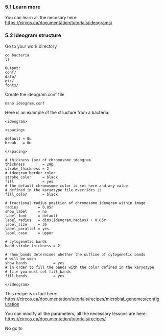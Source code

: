 ### 5.1 Learn more
You can learn all the necesary here: https://circos.ca/documentation/tutorials/ideograms/

### 5.2 Ideogram structure
Go to your work directory

```
cd bacteria
ls
```

```
Output:
conf/
data/
etc/
fonts/
```

Create the ideogram.conf file
```
nano ideogram.conf
```

Here is an example of the structure from a bacteria:
```
<ideogram>

<spacing>

default = 0u
break   = 0u

</spacing>

# thickness (px) of chromosome ideogram
thickness        = 20p
stroke_thickness = 2
# ideogram border color
stroke_color     = black
fill             = yes
# the default chromosome color is set here and any value
# defined in the karyotype file overrides it
fill_color       = black

# fractional radius position of chromosome ideogram within image
radius         = 0.85r
show_label     = no
label_font     = default
label_radius   = dims(ideogram,radius) + 0.05r
label_size     = 36
label_parallel = yes
label_case     = upper

# cytogenetic bands
band_stroke_thickness = 2

# show_bands determines whether the outline of cytogenetic bands
# will be seen
show_bands            = yes
# in order to fill the bands with the color defined in the karyotype
# file you must set fill_bands
fill_bands            = yes

</ideogram>
```

This recipe is in fact here: https://circos.ca/documentation/tutorials/recipes/microbial_genomes/configuration

You can modify all the parameters, all the necessary lessons are here: https://circos.ca/documentation/tutorials/recipes/

No go to 
